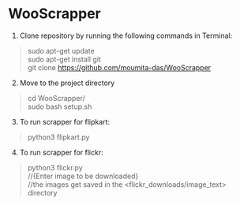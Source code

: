 # WooScrapper

1) Clone repository by running the following commands in Terminal:
  > sudo apt-get update<br />
  > sudo apt-get install git<br />
  > git clone https://github.com/moumita-das/WooScrapper
  
2) Move to the project directory
  > cd WooScrapper/<br />
  > sudo bash setup.sh
3) To run scrapper for flipkart:
  > python3 flipkart.py
  
4) To run scrapper for flickr:
  > python3 flickr.py<br />
  > //{Enter image to be downloaded}<br />
  > //the images get saved in the <flickr_downloads/image_text> directory
